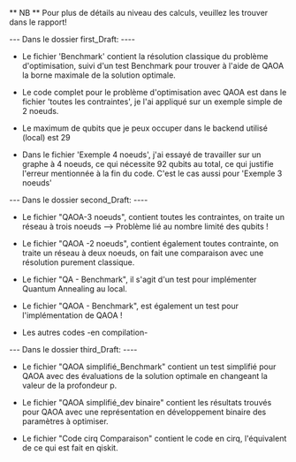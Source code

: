 ** NB **
Pour plus de détails au niveau des calculs, veuillez les trouver dans le rapport!

--- Dans le dossier first_Draft: ----

- Le fichier 'Benchmark' contient la résolution classique du problème d'optimisation, suivi d'un test Benchmark pour trouver à l'aide de QAOA la borne maximale de la solution optimale. 

- Le code complet pour le problème d'optimisation avec QAOA est dans le fichier 'toutes les contraintes', je l'ai appliqué sur un exemple simple de 2 noeuds.

- Le maximum de qubits que je peux occuper dans le backend utilisé (local) est 29

- Dans le fichier 'Exemple 4 noeuds', j'ai essayé de travailler sur un graphe à 4 noeuds, ce qui nécessite 92 qubits au total, ce qui justifie l'erreur mentionnée à la fin du code. C'est le cas aussi pour 'Exemple 3 noeuds'


--- Dans le dossier second_Draft: ----

- Le fichier "QAOA-3 noeuds", contient toutes les contraintes, on traite un réseau à trois noeuds --> Problème lié au nombre limité des qubits !

- Le fichier "QAOA -2 noeuds", contient également toutes contrainte, on traite un réseau à deux noeuds, on fait une comparaison avec une résolution purement classique.

- Le fichier "QA - Benchmark", il s'agit d'un test pour implémenter Quantum Annealing au local.

- Le fichier "QAOA - Benchmark", est également un test pour l'implémentation de QAOA !

- Les autres codes -en compilation-
  

--- Dans le dossier third_Draft: ----

- Le fichier "QAOA simplifié_Benchmark" contient un test simplifié pour QAOA avec des évaluations de la solution optimale en changeant la valeur de la profondeur p.

- Le fichier "QAOA simplifié_dev binaire" contient les résultats trouvés pour QAOA avec une représentation en développement binaire des paramètres à optimiser.

- Le fichier "Code cirq Comparaison" contient le code en cirq, l'équivalent de ce qui est fait en qiskit.

